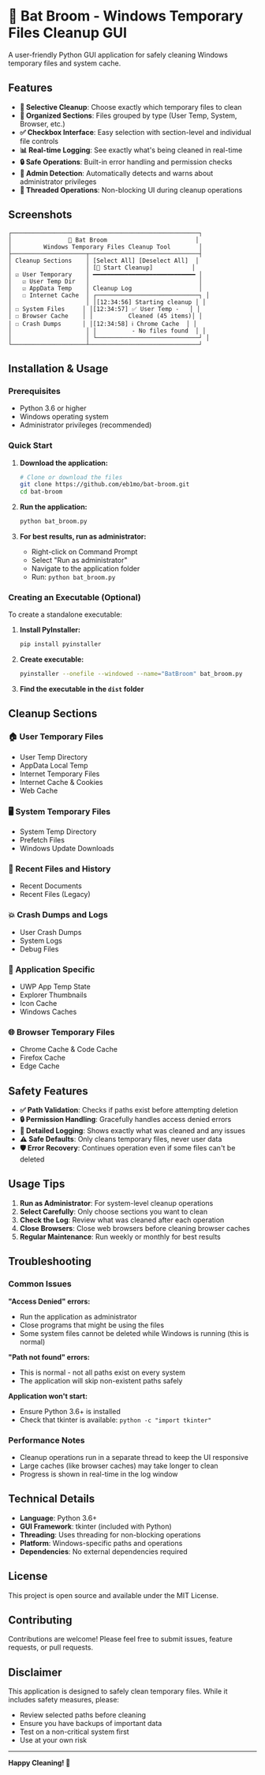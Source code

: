 # 🧹 Bat Broom - Windows Temporary Files Cleanup GUI

A user-friendly Python GUI application for safely cleaning Windows temporary files and system cache.

## Features

- **🎯 Selective Cleanup**: Choose exactly which temporary files to clean
- **📁 Organized Sections**: Files grouped by type (User Temp, System, Browser, etc.)
- **✅ Checkbox Interface**: Easy selection with section-level and individual file controls
- **📊 Real-time Logging**: See exactly what's being cleaned in real-time
- **🔒 Safe Operations**: Built-in error handling and permission checks
- **👑 Admin Detection**: Automatically detects and warns about administrator privileges
- **🧵 Threaded Operations**: Non-blocking UI during cleanup operations

## Screenshots

```
┌─────────────────────────────────────────────────────┐
│                🧹 Bat Broom                         │
│         Windows Temporary Files Cleanup Tool        │
├─────────────────────┬───────────────────────────────┤
│ Cleanup Sections    │ [Select All] [Deselect All]  │
│                     │ [🧹 Start Cleanup]           │
│ ☑ User Temporary    │ ━━━━━━━━━━━━━━━━━━━━━━━━━━━━━ │
│   ☑ User Temp Dir   │                               │
│   ☑ AppData Temp    │ Cleanup Log                   │
│   ☐ Internet Cache  │ ┌─────────────────────────────┐ │
│                     │ │[12:34:56] Starting cleanup │ │
│ ☐ System Files     │ │[12:34:57] ✅ User Temp -   │ │
│ ☐ Browser Cache    │ │          Cleaned (45 items)│ │
│ ☐ Crash Dumps      │ │[12:34:58] ℹ️ Chrome Cache  │ │
│                     │ │          - No files found  │ │
│                     │ └─────────────────────────────┘ │
└─────────────────────┴───────────────────────────────┘
```

## Installation & Usage

### Prerequisites
- Python 3.6 or higher
- Windows operating system
- Administrator privileges (recommended)

### Quick Start

1. **Download the application:**
   ```bash
   # Clone or download the files
   git clone https://github.com/eb1mo/bat-broom.git
   cd bat-broom
   ```

2. **Run the application:**
   ```bash
   python bat_broom.py
   ```

3. **For best results, run as administrator:**
   - Right-click on Command Prompt
   - Select "Run as administrator"
   - Navigate to the application folder
   - Run: `python bat_broom.py`

### Creating an Executable (Optional)

To create a standalone executable:

1. **Install PyInstaller:**
   ```bash
   pip install pyinstaller
   ```

2. **Create executable:**
   ```bash
   pyinstaller --onefile --windowed --name="BatBroom" bat_broom.py
   ```

3. **Find the executable in the `dist` folder**

## Cleanup Sections

### 🏠 User Temporary Files
- User Temp Directory
- AppData Local Temp
- Internet Temporary Files
- Internet Cache & Cookies
- Web Cache

### 🖥️ System Temporary Files
- System Temp Directory
- Prefetch Files
- Windows Update Downloads

### 📄 Recent Files and History
- Recent Documents
- Recent Files (Legacy)

### 💥 Crash Dumps and Logs
- User Crash Dumps
- System Logs
- Debug Files

### 📱 Application Specific
- UWP App Temp State
- Explorer Thumbnails
- Icon Cache
- Windows Caches

### 🌐 Browser Temporary Files
- Chrome Cache & Code Cache
- Firefox Cache
- Edge Cache

## Safety Features

- **✅ Path Validation**: Checks if paths exist before attempting deletion
- **🔒 Permission Handling**: Gracefully handles access denied errors
- **📝 Detailed Logging**: Shows exactly what was cleaned and any issues
- **⚠️ Safe Defaults**: Only cleans temporary files, never user data
- **🛡️ Error Recovery**: Continues operation even if some files can't be deleted

## Usage Tips

1. **Run as Administrator**: For system-level cleanup operations
2. **Select Carefully**: Only choose sections you want to clean
3. **Check the Log**: Review what was cleaned after each operation
4. **Close Browsers**: Close web browsers before cleaning browser caches
5. **Regular Maintenance**: Run weekly or monthly for best results

## Troubleshooting

### Common Issues

**"Access Denied" errors:**
- Run the application as administrator
- Close programs that might be using the files
- Some system files cannot be deleted while Windows is running (this is normal)

**"Path not found" errors:**
- This is normal - not all paths exist on every system
- The application will skip non-existent paths safely

**Application won't start:**
- Ensure Python 3.6+ is installed
- Check that tkinter is available: `python -c "import tkinter"`

### Performance Notes

- Cleanup operations run in a separate thread to keep the UI responsive
- Large caches (like browser caches) may take longer to clean
- Progress is shown in real-time in the log window

## Technical Details

- **Language**: Python 3.6+
- **GUI Framework**: tkinter (included with Python)
- **Threading**: Uses threading for non-blocking operations
- **Platform**: Windows-specific paths and operations
- **Dependencies**: No external dependencies required

## License

This project is open source and available under the MIT License.

## Contributing

Contributions are welcome! Please feel free to submit issues, feature requests, or pull requests.

## Disclaimer

This application is designed to safely clean temporary files. While it includes safety measures, please:
- Review selected paths before cleaning
- Ensure you have backups of important data
- Test on a non-critical system first
- Use at your own risk

---

**Happy Cleaning! 🧹** 